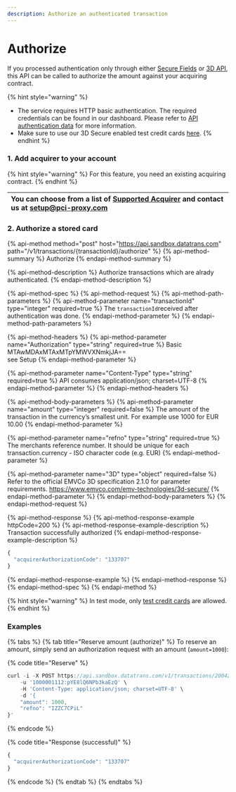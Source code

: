 ```yaml
---
description: Authorize an authenticated transaction
---
```


# Authorize

If you processed authentication only through either [Secure Fields](securefields-1/) or [3D API](api-beta.md), this API can be called to authorize the amount against your acquiring contract. 

{% hint style="warning" %}
* The service requires HTTP basic authentication. The required credentials can be found in our dashboard. Please refer to [API authentication data](../guides/pci-proxy-dashboard/api-authentication-data.md) for more information. 
* Make sure to use our 3D Secure enabled test credit cards [here](testing-3d-secure.md).
{% endhint %}

### 1. Add acquirer to your account

{% hint style="warning" %}
For this feature, you need an existing acquiring contract.
{% endhint %}

| You can choose from a list of [**Supported Acquirer**](../resources/supported-acquirer.md) and contact us at [setup@pci-proxy.com](mailto:setup@pci-proxy.com) |
| :--- |


### 2. Authorize a stored card

{% api-method method="post" host="https://api.sandbox.datatrans.com" path="/v1/transactions/{transactionId}/authorize" %}
{% api-method-summary %}
Authorize
{% endapi-method-summary %}

{% api-method-description %}
Authorize transactions which are alrady authenticated.
{% endapi-method-description %}

{% api-method-spec %}
{% api-method-request %}
{% api-method-path-parameters %}
{% api-method-parameter name="transactionId" type="integer" required=true %}
The `transactionId`received after authentication was done.
{% endapi-method-parameter %}
{% endapi-method-path-parameters %}

{% api-method-headers %}
{% api-method-parameter name="Authorization" type="string" required=true %}
Basic MTAwMDAxMTAxMTpYMWVXNmkjJA==   
see Setup
{% endapi-method-parameter %}

{% api-method-parameter name="Content-Type" type="string" required=true %}
API consumes application/json; charset=UTF-8
{% endapi-method-parameter %}
{% endapi-method-headers %}

{% api-method-body-parameters %}
{% api-method-parameter name="amount" type="integer" required=false %}
The amount of the transaction in the currency’s smallest unit. For example use 1000 for EUR 10.00
{% endapi-method-parameter %}

{% api-method-parameter name="refno" type="string" required=true %}
The merchants reference number. It should be unique for each transaction.currency - ISO character code \(e.g. EUR\)
{% endapi-method-parameter %}

{% api-method-parameter name="3D" type="object" required=false %}
Refer to the official EMVCo 3D specification 2.1.0 for parameter requirements. https://www.emvco.com/emv-technologies/3d-secure/
{% endapi-method-parameter %}
{% endapi-method-body-parameters %}
{% endapi-method-request %}

{% api-method-response %}
{% api-method-response-example httpCode=200 %}
{% api-method-response-example-description %}
Transaction successfully authorized
{% endapi-method-response-example-description %}

```javascript
{
  "acquirerAuthorizationCode": "133707"
}
```
{% endapi-method-response-example %}
{% endapi-method-response %}
{% endapi-method-spec %}
{% endapi-method %}

{% hint style="warning" %}
In test mode, only [test credit cards](../test-card-data.md) are allowed.
{% endhint %}

### Examples

{% tabs %}
{% tab title="Reserve amount \(authorize\)" %}
To reserve an amount, simply send an authorization request with an amount \(`amount=1000`\):

{% code title="Reserve" %}
```javascript
curl -i -X POST https://api.sandbox.datatrans.com/v1/transactions/200427133705358516/authorize \
	-u '1000001112:pYE8lQ6NPb3kaEzQ' \
	-H 'Content-Type: application/json; charset=UTF-8' \
	-d '{
    "amount": 1000,
    "refno": "IZZC7CPiL"
}'
```
{% endcode %}

{% code title="Response \(successful\)" %}
```javascript
{
  "acquirerAuthorizationCode": "133707"
}
```
{% endcode %}
{% endtab %}
{% endtabs %}



